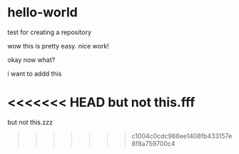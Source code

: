 # hello-world
test for creating a repository

wow this is pretty easy. nice work!

okay now what?


i want to addd this

<<<<<<< HEAD
but not this.fff
=======
but not this.zzz
>>>>>>> c1004c0cdc988ee1408fb433157e8f8a759700c4
